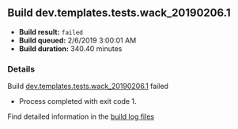 ## Build dev.templates.tests.wack_20190206.1
- **Build result:** `failed`
- **Build queued:** 2/6/2019 3:00:01 AM
- **Build duration:** 340.40 minutes
### Details
Build [dev.templates.tests.wack_20190206.1](https://winappstudio.visualstudio.com/web/build.aspx?pcguid=a4ef43be-68ce-4195-a619-079b4d9834c2&builduri=vstfs%3a%2f%2f%2fBuild%2fBuild%2f27034) failed

+ Process completed with exit code 1.

Find detailed information in the [build log files](https://uwpctdiags.blob.core.windows.net/buildlogs/dev.templates.tests.wack_20190206.1_logs.zip)
